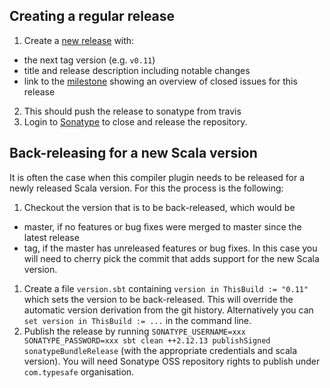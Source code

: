 ## Creating a regular release

1. Create a [new release](https://github.com/lightbend/genjavadoc/releases/new) with:
  * the next tag version (e.g. `v0.11`)
  * title and release description including notable changes
  * link to the [milestone](https://github.com/lightbend/genjavadoc/milestones) showing an overview of closed issues for this release
2. This should push the release to sonatype from travis
3. Login to [Sonatype](https://oss.sonatype.org/) to close and release the repository.

## Back-releasing for a new Scala version

It is often the case when this compiler plugin needs to be released for a newly released Scala version. For this the process is the following:

1. Checkout the version that is to be back-released, which would be
  * master, if no features or bug fixes were merged to master since the latest release
  * tag, if the master has unreleased features or bug fixes. In this case you will need to cherry pick the commit that adds support for the new Scala version.
1. Create a file `version.sbt` containing `version in ThisBuild := "0.11"` which sets the version to be back-released. This will override the automatic version derivation from the git history. Alternatively you can `set version in ThisBuild := ...` in the command line.
1. Publish the release by running `SONATYPE_USERNAME=xxx SONATYPE_PASSWORD=xxx sbt clean ++2.12.13 publishSigned sonatypeBundleRelease` (with the appropriate credentials and scala version). You will need Sonatype OSS repository rights to publish under `com.typesafe` organisation.
